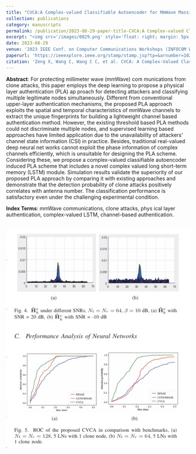 ```yaml
---
title: "CVCA:A Complex-valued Classifiable Autoencoder for MmWave Massive MIMO Physical Layer Authentication"
collection: publications
category: manuscripts
permalink: /publication/2023-08-29-paper-title-CVCA:A Complex-valued Classifiable Autoencoder for MmWave Massive MIMO Physical Layer Authentication
excerpt: "<img src='/images/0829.png' style='float: right; margin: 5px;'>We proposes a deep learning-based PLA method for mmWave communications, using the spatiotemporal characteristics of mmWave channels as fingerprints to detect clone attacks and classify legitimate nodes via a novel complex-valued classifiable autoencoder and LSTM module, outperforming existing approaches."
date: 2023-08-29
venue: '2023 IEEE Conf. on Computer Communications Workshops (INFOCOM Workshops)'
paperurl: 'https://ieeexplore.ieee.org/stamp/stamp.jsp?tp=&arnumber=10225831'
citation: 'Zeng X, Wang C, Wang C C, et al. CVCA: A Complex-Valued Classifiable Autoencoder for MmWave Massive MIMO Physical Layer Authentication[C]//IEEE INFOCOM 2023-IEEE Conference on Computer Communications Workshops (INFOCOM WKSHPS). IEEE, 2023: 1-6.'
---
```




**Abstract**: For protecting millimeter wave (mmWave) com munications from clone attacks, this paper employs the deep learning to propose a physical layer authentication (PLA) ap proach for detecting attackers and classifying multiple legitimate nodes simultaneously. Different from conventional upper-layer authentication mechanisms, the proposed PLA approach exploits the spatial and temporal characteristics of mmWave channels to extract the unique fingerprints for building a lightweight channel based authentication method. However, the existing threshold based PLA methods could not discriminate multiple nodes, and supervised learning based approaches have limited application due to the unavailability of attackers’ channel state information (CSI) in practice. Besides, traditional real-valued deep neural net works cannot exploit the phase information of complex channels efficiently, which is unsuitable for designing the PLA scheme. Considering these, we propose a complex-valued classifiable autoencoder induced PLA scheme that includes a novel complex valued long short-term memory (LSTM) module. Simulation results validate the superiority of our proposed PLA approach by comparing it with existing approaches and demonstrate that the detection probability of clone attacks positively correlates with antenna number. The classification performance is satisfactory even under the challenging experimental condition.


**Index Terms**: mmWave communications, clone attacks, phys ical layer authentication, complex-valued LSTM, channel-based authentication.


<br/><img src='/images/CVCA.png' width = "600">
